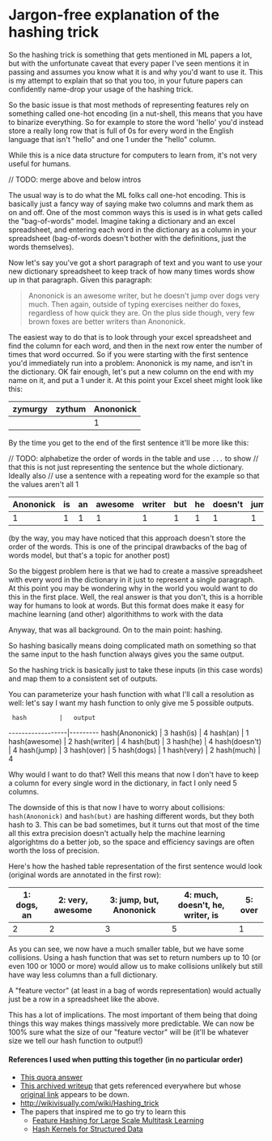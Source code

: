 # Jargon-free explanation of the hashing trick

So the hashing trick is something that gets mentioned in ML papers a
lot, but with the unfortunate caveat that every paper I've seen
mentions it in passing and assumes you know what it is and why you'd
want to use it. This is my attempt to explain that so that you too, in
your future papers can confidently name-drop your usage of the hashing
trick.

So the basic issue is that most methods of representing features rely
on something called one-hot encoding (in a nut-shell, this means that
you have to binarize everything. So for example to store the word
'hello' you'd instead store a really long row that is full of 0s for
every word in the English language that isn't "hello" and one 1 under
the "hello" column.

While this is a nice data structure for computers to learn from, it's
not very useful for humans.

// TODO: merge above and below intros

The usual way is to do what the ML folks call one-hot encoding. This is
basically just a fancy way of saying make two columns and mark them as
on and off.  One of the most common ways this is used is in what gets
called the "bag-of-words" model. Imagine taking a dictionary and an
excel spreadsheet, and entering each word in the dictionary as a
column in your spreadsheet (bag-of-words doesn't bother with the
definitions, just the words themselves).

Now let's say you've got a short paragraph of text and you want to use
your new dictionary spreadsheet to keep track of how many times words
show up in that paragraph. Given this paragraph:

> Anononick is an awesome writer, but he doesn't jump over dogs very
  much. Then again, outside of typing exercises neither do foxes,
  regardless of how quick they are. On the plus side though, very few
  brown foxes are better writers than Anononick.


The easiest way to do that is to look through your excel spreadsheet
and find the column for each word, and then in the next row enter the
number of times that word occurred. So if you were starting with the
first sentence you'd immediately run into a problem: Anononick is my name,
and isn't in the dictionary. OK fair enough, let's put a new column on
the end with my name on it, and put a 1 under it. At this point your
Excel sheet might look like this:


| zymurgy | zythum | Anononick |
----------|--------|-----|
|         |        | 1   |

By the time you get to the end of the first sentence it'll be more
like this:


<!-- 
	TODO: update table to show that order doesn't matter, and ideally
	use a repeating word so that the values aren't all 1
-->
 
 // TODO: alphabetize the order of words in the table and use `...` to show 
 // that this is not just representing the sentence but the whole dictionary. Ideally also
 // use a sentence with a repeating word for the example so that the values aren't all 1
 
Anononick | is | an | awesome | writer | but | he | doesn't | jump | over | dogs | very | much
----|----|----|---------|--------|-----|----|---------|------|------|------|------|-----
 1  |  1 | 1  |    1    |    1   |  1  |  1 |   1     |   1  |   1  |  1   |  1   |   1 
 

(by the way, you may have noticed that this approach doesn't
store the order of the words. This is one of the principal drawbacks
of the bag of words model, but that's a topic for another post)

So the biggest problem here is that we had to create a massive
spreadsheet with every word in the dictionary in it just to represent
a single paragraph. At this point you may be wondering why in the
world you would want to do this in the first place. Well, the 
real answer is that you don't, this is a horrible way for humans to
look at words. But this format does make it easy for machine learning
(and other) algorithithms to work with the data

Anyway, that was all background. On to the main point: hashing.

So hashing basically means doing complicated math on something so that the same input to the hash function
always gives you the same output. 

<!--
Use a good metaphor. Fingerprints, social security numbers, something like this. Main point being
that a hash function will always return the same output for the same input. If I take your fingerprint
that fingerprint will always be unique to you even though it's not you.
-->


So the hashing trick is basically just to take these inputs (in this case words) and map them to
a consistent set of outputs.

You can parameterize your hash function with what I'll call a resolution as well: let's say I want my hash function to only
give me 5 possible outputs. 

     hash         |   output
------------------|---------
hash(Anononick)         |    3
hash(is)          |    4
hash(an)          |    1
hash(awesome)     |    2
hash(writer)      |    4
hash(but)         |    3
hash(he)          |    4
hash(doesn't)     |    4
hash(jump)        |    3
hash(over)        |    5
hash(dogs)        |    1
hash(very)        |    2
hash(much)        |    4



Why would I want to do that? Well this means that now I don't have to keep a column for every single
word in the dictionary, in fact I only need 5 columns. 

The downside of this is that now I have to worry about collisions:
`hash(Anononick)` and `hash(but)` are hashing different words, but they both hash to 3. This can be bad sometimes, but it turns out that most
of the time all this extra precision doesn't actually help the machine
learning algorightms do a better job, so the space and efficiency
savings are often worth the loss of precision.

Here's how the hashed table representation of the first sentence would
look (original words are annotated in the first row):


1:  dogs, an | 2:  very, awesome | 3:  jump, but, Anononick | 4:  much, doesn't, he, writer, is | 5:  over 
-------------|-------------------|--------------------|-----------------------------------|----------
2            |  2                |   3                |              5                    |    1


As you can see, we now have a much smaller table, but we have some
collisions. Using a hash function that was set to return numbers up to
10 (or even 100 or 1000 or more) would allow us to make collisions
unlikely but still have way less columns than a full dictionary.

A "feature vector" (at least in a bag of words representation) would
actually just be a row in a spreadsheet like the above.

This has a lot of implications. The most important of them being that
doing things this way makes things massively more predictable. We can
now be 100% sure what the size of our "feature vector" will be
(it'll be whatever size we tell our hash function to output!)

#### References I used when putting this together (in no particular order)

- [This quora answer](https://www.quora.com/Can-you-explain-feature-hashing-in-an-easily-understandable-way)
- [This archived writeup](https://web.archive.org/web/20160306094110/http://metaoptimize.com/qa/questions/6943/what-is-the-hashing-trick) that gets referenced everywhere but whose [original link](http://metaoptimize.com/qa/questions/6943/what-is-the-hashing-trick) appears to be down. 
- http://wikivisually.com/wiki/Hashing_trick
- The papers that inspired me to go try to learn this
	- [Feature Hashing for Large Scale Multitask Learning](https://arxiv.org/pdf/0902.2206.pdf)
	- [Hash Kernels for Structured Data](http://www.jmlr.org/papers/volume10/shi09a/shi09a.pdf)

